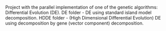 Project with the parallel implementation of one of the genetic algorithms: Differential Evolution (DE).
DE folder - DE using standard island model decomposition.
HDDE folder - (High Dimensional Differential Evolution) DE using decomposition by gene (vector component) decomposition.
